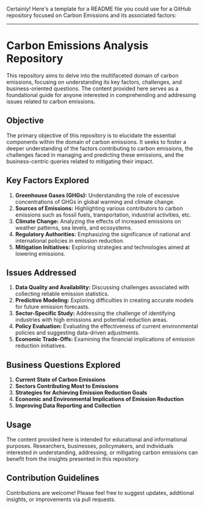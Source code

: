 Certainly! Here's a template for a README file you could use for a GitHub repository focused on Carbon Emissions and its associated factors:

---

# Carbon Emissions Analysis Repository

This repository aims to delve into the multifaceted domain of carbon emissions, focusing on understanding its key factors, challenges, and business-oriented questions. The content provided here serves as a foundational guide for anyone interested in comprehending and addressing issues related to carbon emissions.

## Objective

The primary objective of this repository is to elucidate the essential components within the domain of carbon emissions. It seeks to foster a deeper understanding of the factors contributing to carbon emissions, the challenges faced in managing and predicting these emissions, and the business-centric queries related to mitigating their impact.

## Key Factors Explored

1. **Greenhouse Gases (GHGs):** Understanding the role of excessive concentrations of GHGs in global warming and climate change.
2. **Sources of Emissions:** Highlighting various contributors to carbon emissions such as fossil fuels, transportation, industrial activities, etc.
3. **Climate Change:** Analyzing the effects of increased emissions on weather patterns, sea levels, and ecosystems.
4. **Regulatory Authorities:** Emphasizing the significance of national and international policies in emission reduction.
5. **Mitigation Initiatives:** Exploring strategies and technologies aimed at lowering emissions.

## Issues Addressed

1. **Data Quality and Availability:** Discussing challenges associated with collecting reliable emission statistics.
2. **Predictive Modeling:** Exploring difficulties in creating accurate models for future emission forecasts.
3. **Sector-Specific Study:** Addressing the challenge of identifying industries with high emissions and potential reduction areas.
4. **Policy Evaluation:** Evaluating the effectiveness of current environmental policies and suggesting data-driven adjustments.
5. **Economic Trade-Offs:** Examining the financial implications of emission reduction initiatives.

## Business Questions Explored

1. **Current State of Carbon Emissions**
2. **Sectors Contributing Most to Emissions**
3. **Strategies for Achieving Emission Reduction Goals**
4. **Economic and Environmental Implications of Emission Reduction**
5. **Improving Data Reporting and Collection**

## Usage

The content provided here is intended for educational and informational purposes. Researchers, businesses, policymakers, and individuals interested in understanding, addressing, or mitigating carbon emissions can benefit from the insights presented in this repository.

## Contribution Guidelines

Contributions are welcome! Please feel free to suggest updates, additional insights, or improvements via pull requests.
